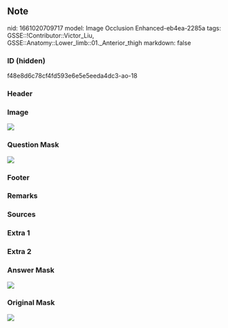 ## Note
nid: 1661020709717
model: Image Occlusion Enhanced-eb4ea-2285a
tags: GSSE::!Contributor::Victor_Liu, GSSE::Anatomy::Lower_limb::01._Anterior_thigh
markdown: false

### ID (hidden)
f48e8d6c78cf4fd593e6e5e5eeda4dc3-ao-18

### Header


### Image
<img src="tmpq2hnh5_p.png">

### Question Mask
<img src="f48e8d6c78cf4fd593e6e5e5eeda4dc3-ao-18-Q.svg">

### Footer


### Remarks


### Sources


### Extra 1


### Extra 2


### Answer Mask
<img src="f48e8d6c78cf4fd593e6e5e5eeda4dc3-ao-18-A.svg">

### Original Mask
<img src="f48e8d6c78cf4fd593e6e5e5eeda4dc3-ao-O.svg">
